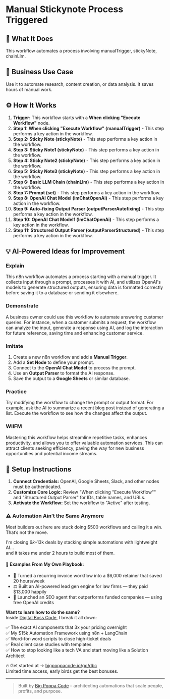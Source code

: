 # Manual Stickynote Process Triggered

## 🚀 What It Does
This workflow automates a process involving manualTrigger, stickyNote, chainLlm.

## 💼 Business Use Case
Use it to automate research, content creation, or data analysis. It saves hours of manual work.

## ⚙️ How It Works
1.  **Trigger:** This workflow starts with a **When clicking "Execute Workflow"** node.
2. **Step 1: When clicking "Execute Workflow" (manualTrigger)** - This step performs a key action in the workflow.
3. **Step 2: Sticky Note (stickyNote)** - This step performs a key action in the workflow.
4. **Step 3: Sticky Note1 (stickyNote)** - This step performs a key action in the workflow.
5. **Step 4: Sticky Note2 (stickyNote)** - This step performs a key action in the workflow.
6. **Step 5: Sticky Note3 (stickyNote)** - This step performs a key action in the workflow.
7. **Step 6: Basic LLM Chain (chainLlm)** - This step performs a key action in the workflow.
8. **Step 7: Prompt (set)** - This step performs a key action in the workflow.
9. **Step 8: OpenAI Chat Model (lmChatOpenAi)** - This step performs a key action in the workflow.
10. **Step 9: Auto-fixing Output Parser (outputParserAutofixing)** - This step performs a key action in the workflow.
11. **Step 10: OpenAI Chat Model1 (lmChatOpenAi)** - This step performs a key action in the workflow.
12. **Step 11: Structured Output Parser (outputParserStructured)** - This step performs a key action in the workflow.

## 💡 AI-Powered Ideas for Improvement
### Explain
This n8n workflow automates a process starting with a manual trigger. It collects input through a prompt, processes it with AI, and utilizes OpenAI's models to generate structured outputs, ensuring data is formatted correctly before saving it to a database or sending it elsewhere.

### Demonstrate
A business owner could use this workflow to automate answering customer queries. For instance, when a customer submits a request, the workflow can analyze the input, generate a response using AI, and log the interaction for future reference, saving time and enhancing customer service.

### Imitate
1. Create a new n8n workflow and add a **Manual Trigger**.
2. Add a **Set Node** to define your prompt.
3. Connect to the **OpenAI Chat Model** to process the prompt.
4. Use an **Output Parser** to format the AI response.
5. Save the output to a **Google Sheets** or similar database.

### Practice
Try modifying the workflow to change the prompt or output format. For example, ask the AI to summarize a recent blog post instead of generating a list. Execute the workflow to see how the changes affect the output.

### WIIFM
Mastering this workflow helps streamline repetitive tasks, enhances productivity, and allows you to offer valuable automation services. This can attract clients seeking efficiency, paving the way for new business opportunities and potential income streams.

## 🔧 Setup Instructions
1. **Connect Credentials:** OpenAI, Google Sheets, Slack, and other nodes must be authenticated.
2. **Customize Core Logic:** Review "When clicking "Execute Workflow"" and "Structured Output Parser" for IDs, table names, and URLs.
3. **Activate the Workflow:** Set the workflow to "Active" after testing.

### ⚠️ Automation Ain’t the Same Anymore

Most builders out here are stuck doing $500 workflows and calling it a win.  
That’s not the move.  

I'm closing $6k–$13k deals by stacking simple automations with lightweight AI...  
and it takes me under 2 hours to build most of them.

#### 🧠 Examples From My Own Playbook:
- 🔁 Turned a recurring invoice workflow into a $6,000 retainer that saved 20 hours/week  
- ⚖️ Built an AI-powered lead gen engine for law firms — they paid $13,000 happily  
- 🚀 Launched an SEO agent that outperforms funded companies — using free OpenAI credits  

**Want to learn how to do the same?**  
Inside [Digital Boss Code](https://bigpoppacode.io/go/dbc), I break it all down:

✅ The exact AI components that 3x your pricing overnight  
✅ My $15k Automation Framework using n8n + LangChain  
✅ Word-for-word scripts to close high-ticket deals  
✅ Real client case studies with templates  
✅ How to stop looking like a tech VA and start moving like a Solution Architect  

🔥 Get started at → [bigpoppacode.io/go/dbc](https://bigpoppacode.io/go/dbc)  
Limited time access, early birds get the best bonuses.

---
> Built by [Big Poppa Code](https://bigpoppacode.io) – architecting automations that scale people, profits, and purpose.

